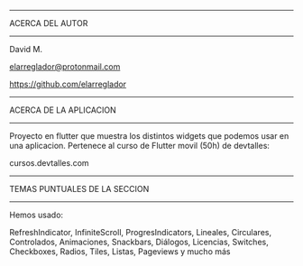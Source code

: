 ************************************
ACERCA DEL AUTOR
************************************

David M.

elarreglador@protonmail.com

https://github.com/elarreglador


************************************
ACERCA DE LA APLICACION
************************************

Proyecto en flutter que muestra los distintos widgets que podemos usar en una aplicacion. Pertenece al curso de Flutter movil (50h) de devtalles:

cursos.devtalles.com

************************************
TEMAS PUNTUALES DE LA SECCION
************************************

Hemos usado:

RefreshIndicator, InfiniteScroll, ProgresIndicators, Lineales, Circulares, Controlados, Animaciones, Snackbars, Diálogos, Licencias, Switches, Checkboxes, Radios, Tiles, Listas, Pageviews y mucho más